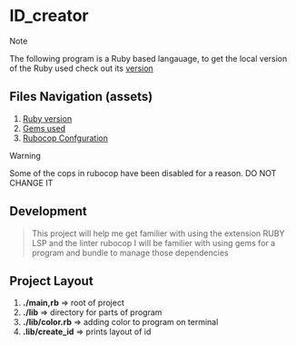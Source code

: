 # ID_creator

> [!NOTE]
> The following program is a Ruby based langauage, to get the local version of the Ruby used check out its 
[version](.ruby-version)

## Files Navigation (assets)

1. [Ruby version](.ruby-version)
2. [Gems used](./Gemfile)
3. [Rubocop Confguration](.rubocop.yml)

> [!WARNING]
> Some of the cops in rubocop have been disabled for a reason. DO NOT CHANGE IT

## Development

> This project will help me get familier with using the extension RUBY LSP and the linter rubocop
> I will be familier with using gems for a program and bundle to manage those dependencies

## Project Layout

1. **./main,rb** => root of project
2. **./lib** => directory for parts of program
3. **./lib/color.rb** => adding color to program on terminal
4. **.lib/create_id** => prints layout of id